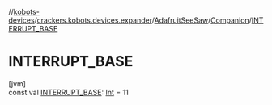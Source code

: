 //[kobots-devices](../../../../index.md)/[crackers.kobots.devices.expander](../../index.md)/[AdafruitSeeSaw](../index.md)/[Companion](index.md)/[INTERRUPT_BASE](-i-n-t-e-r-r-u-p-t_-b-a-s-e.md)

# INTERRUPT_BASE

[jvm]\
const val [INTERRUPT_BASE](-i-n-t-e-r-r-u-p-t_-b-a-s-e.md): [Int](https://kotlinlang.org/api/latest/jvm/stdlib/kotlin/-int/index.html) = 11
